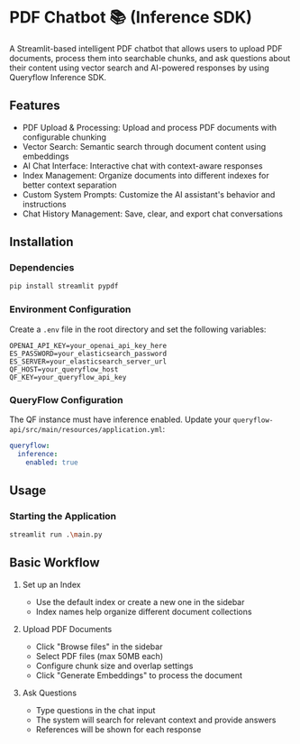 # PDF Chatbot 📚 (Inference SDK)

A Streamlit-based intelligent PDF chatbot that allows users to upload PDF documents, process them into searchable chunks, and ask questions about their content using vector search and AI-powered responses by using Queryflow Inference SDK.

## Features
- PDF Upload & Processing: Upload and process PDF documents with configurable chunking
- Vector Search: Semantic search through document content using embeddings
- AI Chat Interface: Interactive chat with context-aware responses
- Index Management: Organize documents into different indexes for better context separation
- Custom System Prompts: Customize the AI assistant's behavior and instructions
- Chat History Management: Save, clear, and export chat conversations

## Installation

### Dependencies

```bash
pip install streamlit pypdf
```

### Environment Configuration

Create a `.env` file in the root directory and set the following variables:

```env
OPENAI_API_KEY=your_openai_api_key_here
ES_PASSWORD=your_elasticsearch_password
ES_SERVER=your_elasticsearch_server_url
QF_HOST=your_queryflow_host
QF_KEY=your_queryflow_api_key
```

### QueryFlow Configuration
The QF instance must have inference enabled. Update your `queryflow-api/src/main/resources/application.yml`:

```yml
queryflow:
  inference:
    enabled: true
```

## Usage

### Starting the Application

```bash
streamlit run .\main.py
```

## Basic Workflow

1. Set up an Index
    - Use the default index or create a new one in the sidebar
    - Index names help organize different document collections

2. Upload PDF Documents
    - Click "Browse files" in the sidebar
    - Select PDF files (max 50MB each)
    - Configure chunk size and overlap settings
    - Click "Generate Embeddings" to process the document

3. Ask Questions
    - Type questions in the chat input
    - The system will search for relevant context and provide answers
    - References will be shown for each response